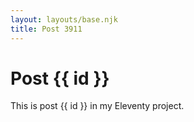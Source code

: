 ```yaml
---
layout: layouts/base.njk
title: Post 3911
---
```


# Post {{ id }}

This is post {{ id }} in my Eleventy project.
